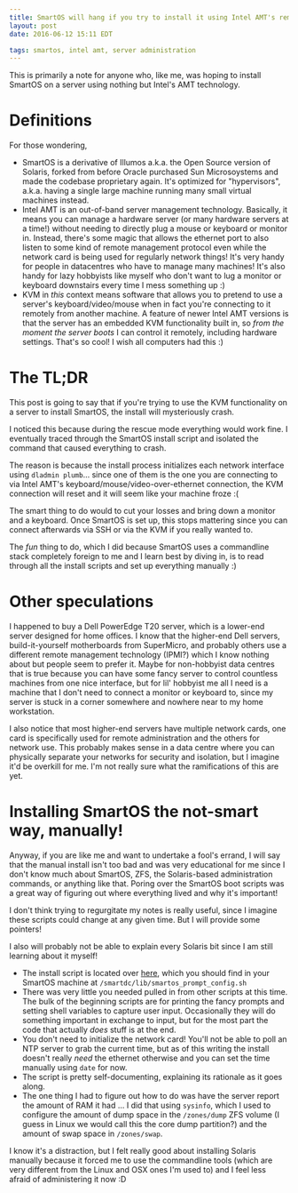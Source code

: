 ```yaml
---
title: SmartOS will hang if you try to install it using Intel AMT's remote desktop tool!
layout: post
date: 2016-06-12 15:11 EDT

tags: smartos, intel amt, server administration
---
```


This is primarily a note for anyone who, like me, was hoping to install SmartOS on a server using nothing but Intel's AMT technology.

Definitions
===========

For those wondering,

* SmartOS is a derivative of Illumos a.k.a. the Open Source version of Solaris, forked from before Oracle purchased Sun Microsoystems and made the codebase proprietary again. It's optimized for "hypervisors", a.k.a. having a single large machine running many small virtual machines instead.
* Intel AMT is an out-of-band server management technology. Basically, it means you can manage a hardware server (or many hardware servers at a time!) without needing to directly plug a mouse or keyboard or monitor in. Instead, there's some magic that allows the ethernet port to also listen to some kind of remote management protocol even while the network card is being used for regularly network things! It's very handy for people in datacentres who have to manage many machines! It's also handy for lazy hobbyists like myself who don't want to lug a monitor or keyboard downstairs every time I mess something up :)
* KVM in _this_ context means software that allows you to pretend to use a server's keyboard/video/mouse when in fact you're connecting to it remotely from another machine. A feature of newer Intel AMT versions is that the server has an embedded KVM functionality built in, so _from the moment the server boots_ I can control it remotely, including hardware settings. That's so cool! I wish all computers had this :)

The TL;DR
===========
This post is going to say that if you're trying to use the KVM functionality on a server to install SmartOS, the install will mysteriously crash.

I noticed this because during the rescue mode everything would work fine. I eventually traced through the SmartOS install script and isolated the command that caused everything to crash.

The reason is because the install process initializes each network interface using `dladmin plumb`... since one of them is the one you are connecting to via Intel AMT's keyboard/mouse/video-over-ethernet connection, the KVM connection will reset and it will seem like your machine froze :(

The smart thing to do would to cut your losses and bring down a monitor and a keyboard. Once SmartOS is set up, this stops mattering since you can connect afterwards via SSH or via the KVM if you really wanted to.

The _fun_ thing to do, which I did because SmartOS uses a commandline stack completely foreign to me and I learn best by diving in, is to read through all the install scripts and set up everything manually :)

Other speculations
=====

I happened to buy a Dell PowerEdge T20 server, which is a lower-end server designed for home offices. I know that the higher-end Dell servers, build-it-yourself motherboards from SuperMicro, and probably others use a different remote management technology (IPMI?) which I know nothing about but people seem to prefer it.
Maybe for non-hobbyist data centres that is true because you can have some fancy server to control countless machines from one nice interface, but for lil' hobbyist me all I need is a machine that I don't need to connect a monitor or keyboard to, since my server is stuck in a corner somewhere and nowhere near to my home workstation.

I also notice that most higher-end servers have multiple network cards, one card is specifically used for remote administration and the others for network use. This probably makes sense in a data centre where you can physically separate your networks for security and isolation, but I imagine it'd be overkill for me. I'm not really sure what the ramifications of this are yet.

Installing SmartOS the not-smart way, manually!
===

Anyway, if you are like me and want to undertake a fool's errand, I will say that the manual install isn't too bad and was very educational for me since I don't know much about SmartOS, ZFS, the Solaris-based administration commands, or anything like that. Poring over the SmartOS boot scripts was a great way of figuring out where everything lived and why it's important!

I don't think trying to regurgitate my notes is really useful, since I imagine these scripts could change at any given time. But I will provide some pointers!

I also will probably not be able to explain every Solaris bit since I am still learning about it myself!

* The install script is located over [here](https://github.com/joyent/smartos-live/blob/master/overlay/generic/smartdc/lib/smartos_prompt_config.sh), which you should find in your SmartOS machine at `/smartdc/lib/smartos_prompt_config.sh`
* There was very little you needed pulled in from other scripts at this time. The bulk of the beginning scripts are for printing the fancy prompts and setting shell variables to capture user input. Occasionally they will do something important in exchange to input, but for the most part the code that actually _does_ stuff is at the end.
* You don't need to initialize the network card! You'll not be able to poll an NTP server to grab the current time, but as of this writing the install doesn't really _need_ the ethernet otherwise and you can set the time manually using `date` for now.
* The script is pretty self-documenting, explaining its rationale as it goes along.
* The one thing I had to figure out how to do was have the server report the amount of RAM it had ... I did that using `sysinfo`, which I used to configure the amount of dump space in the `/zones/dump` ZFS volume (I guess in Linux we would call this the core dump partition?)  and the amount of swap space in `/zones/swap`.

I know it's a distraction, but I felt really good about installing Solaris manually because it forced me to use the commandline tools (which are very different from the Linux and OSX ones I'm used to) and I feel less afraid of administering it now :D

